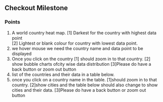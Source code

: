 ## Checkout  Milestone


### Points
1. A world country heat map.
    [1] Darkest for the country with highest data point  
    [2] Lightest or blank colour for country with lowest data point.
3. we hover mouse we need the country name and data point to be displayed
4. Once you click on the country
    [1] should zoom in to that country.
    [2] show bubble charts ofcity wise data distribution
    [3]Please do have a back button or zoom out button
5. list of the countries and their data in a table below.
6. once you click on a country name in the table.
    [1]should zoom in to that country.
    [2]show cities and the table below should also change to show cities and their data.
    [3]Please do have a back button or zoom out button